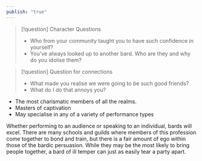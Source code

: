```yaml
---
publish: "true"
---
```


> [!question] Character Questions
> * Who from your community taught you to have such confidence in yourself?
> * You’ve always looked up to another bard. Who are they and why do you idolise them?

> [!question] Question for connections
>  * What made you realise we were going to be such good friends?
>  * What do I do that annoys you?

* The most charismatic members of all the realms. 
* Masters of captivation 
* May specialise in any of a variety of performance types

Whether performing to an audience or speaking to an individual, bards will excel. There are many schools and guilds where members of this profession come together to bond and train, but there is a fair amount of ego within those of the bardic persuasion. While they may be the most likely to bring people together, a bard of ill temper can just as easily tear a party apart.
